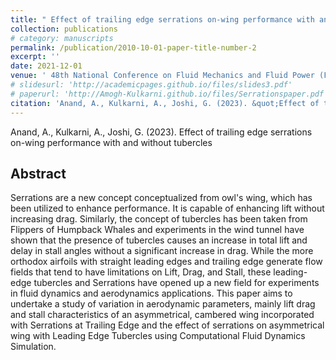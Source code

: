 ```yaml
---
title: " Effect of trailing edge serrations on-wing performance with and without tubercles"
collection: publications
# category: manuscripts
permalink: /publication/2010-10-01-paper-title-number-2
excerpt: ''
date: 2021-12-01
venue: ' 48th National Conference on Fluid Mechanics and Fluid Power (FMFP) Proceedings'
# slidesurl: 'http://academicpages.github.io/files/slides3.pdf'
# paperurl: 'http://Amogh-Kulkarni.github.io/files/Serrationspaper.pdf'
citation: 'Anand, A., Kulkarni, A., Joshi, G. (2023). &quot;Effect of trailing edge serrations on-wing performance with and without tubercles Number 3.&quot; <i>Fluid Mechanics and Fluid Power (Vol. 3). FMFP 2021</i>. 1(3).'
---
```

Anand, A., Kulkarni, A., Joshi, G. (2023). Effect of trailing edge serrations on-wing performance with and without tubercles

## Abstract

Serrations are a new concept conceptualized from owl's wing, which has been utilized to enhance performance. It is capable of enhancing lift without increasing drag. Similarly, the concept of tubercles has been taken from Flippers of Humpback Whales and experiments in the wind tunnel have shown that the presence of tubercles causes an increase in total lift and delay in stall angles without a significant increase in drag. While the more orthodox airfoils with straight leading edges and trailing edge generate flow fields that tend to have limitations on Lift, Drag, and Stall, these leading-edge tubercles and Serrations have opened up a new field for experiments in fluid dynamics and aerodynamics applications. This paper aims to undertake a study of variation in aerodynamic parameters, mainly lift drag and stall characteristics of an asymmetrical, cambered wing incorporated with Serrations at Trailing Edge and the effect of serrations on asymmetrical wing with Leading Edge Tubercles using Computational Fluid Dynamics Simulation.
